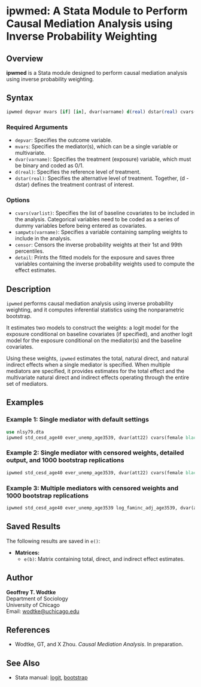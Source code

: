 # ipwmed: A Stata Module to Perform Causal Mediation Analysis using Inverse Probability Weighting

## Overview

**ipwmed** is a Stata module designed to perform causal mediation analysis using inverse probability weighting.

## Syntax

```stata
ipwmed depvar mvars [if] [in], dvar(varname) d(real) dstar(real) cvars(varlist) [options]
```

### Required Arguments

- `depvar`: Specifies the outcome variable.
- `mvars`: Specifies the mediator(s), which can be a single variable or multivariate.
- `dvar(varname)`: Specifies the treatment (exposure) variable, which must be binary and coded as 0/1.
- `d(real)`: Specifies the reference level of treatment.
- `dstar(real)`: Specifies the alternative level of treatment. Together, (d - dstar) defines the treatment contrast of interest.

### Options

- `cvars(varlist)`: Specifies the list of baseline covariates to be included in the analysis. Categorical variables need to be coded as a series of dummy variables before being entered as covariates.
- `sampwts(varname)`: Specifies a variable containing sampling weights to include in the analysis.
- `censor`: Censors the inverse probability weights at their 1st and 99th percentiles.
- `detail`: Prints the fitted models for the exposure and saves three variables containing the inverse probability weights used to compute the effect estimates.

## Description

`ipwmed` performs causal mediation analysis using inverse probability weighting, and it computes inferential statistics using the nonparametric bootstrap. 

It estimates two models to construct the weights: a logit model for the exposure conditional on baseline covariates (if specified), and another logit model for the exposure conditional on the mediator(s) and the baseline covariates. 

Using these weights, `ipwmed` estimates the total, natural direct, and natural indirect effects when a single mediator is specified. When multiple mediators are specified, it provides estimates for the total effect and the multivariate natural direct and indirect effects operating through the entire set of mediators.

## Examples

### Example 1: Single mediator with default settings

```stata
use nlsy79.dta
ipwmed std_cesd_age40 ever_unemp_age3539, dvar(att22) cvars(female black hispan paredu parprof parinc_prank famsize afqt3) d(1) dstar(0)
```

### Example 2: Single mediator with censored weights, detailed output, and 1000 bootstrap replications

```stata
ipwmed std_cesd_age40 ever_unemp_age3539, dvar(att22) cvars(female black hispan paredu parprof parinc_prank famsize afqt3) d(1) dstar(0) reps(1000) censor detail reps(1000)
```

### Example 3: Multiple mediators with censored weights and 1000 bootstrap replications

```stata
ipwmed std_cesd_age40 ever_unemp_age3539 log_faminc_adj_age3539, dvar(att22) cvars(female black hispan paredu parprof parinc_prank famsize afqt3) d(1) dstar(0) censor reps(1000)
```

## Saved Results

The following results are saved in `e()`:

- **Matrices:**
  - `e(b)`: Matrix containing total, direct, and indirect effect estimates.

## Author

**Geoffrey T. Wodtke**  
Department of Sociology  
University of Chicago  
Email: [wodtke@uchicago.edu](mailto:wodtke@uchicago.edu)

## References

- Wodtke, GT, and X Zhou. *Causal Mediation Analysis*. In preparation.

## See Also

- Stata manual: [logit](https://www.stata.com/manuals/rlogit.pdf), [bootstrap](https://www.stata.com/manuals/rbootstrap.pdf)
